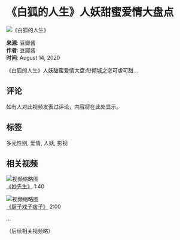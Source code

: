 # 《白狐的人生》人妖甜蜜爱情大盘点

![《白狐的人生》](https://scontent-sjc3-1.xx.fbcdn.net/v/t15.5256-10/73070807_2157076474588378_3699191964097314816_n.jpg?stp=dst-jpg_s960x960_tt6&_nc_cat=103&ccb=1-7&_nc_sid=50ce42&_nc_ohc=DdsI-PX0k0IQ7kNvgG2jvAe&_nc_oc=AdixAco_31bpZCEOFhqw54V89OJBMsBYuMB2JRhjdqh2JbkGTviF9QX5RJdHT5irBKE&_nc_zt=23&_nc_ht=scontent-sjc3-1.xx&_nc_gid=ANsl7DTuh5W8monrGVOWp8B&oh=00_AYCDX8j3Z6Pa6d-1nBO2gOym3v69GaLqiqYN9HaGOo2PyA&oe=67B0AB4E)

**来源**: 豆瓣酱  
**作者**: 豆瓣酱  
**时间**: August 14, 2020

《白狐的人生》人妖甜蜜爱情大盘点!倾城之恋可虐可甜…

## 评论
如有人对此视频发表过评论，内容将在此处显示。

## 标签
多元性别, 爱情, 人妖, 影视

## 相关视频
![视频缩略图](https://scontent-sjc3-1.xx.fbcdn.net/v/t15.13418-10/117658571_228757971717767_642597474730337562_n.jpg?stp=dst-jpg_s640x640_tt6&_nc_cat=105&ccb=1-7&_nc_sid=ace027&_nc_ohc=Coy7T0A9H9AQ7kNvgEKzKzK&_nc_oc=AdifERhNqj8e92H_9Rj08EKM5Uo-WrM-ikF2UN_Sv3f_SMLvnIQHFb97LYZ8LyOOE0s&_nc_zt=23&_nc_ht=scontent-sjc3-1.xx&_nc_gid=AmTwuCuglJ-LXW9cwEf6VH7&oh=00_AYAbjHuAw91CGVBHsuTL7NdAZOBc4Iui-FMvTnaQFFqDQg&oe=67B0AE30)  
[《妙先生》](https://www.facebook.com/BeanSauceTeam/videos/657259815143674/?__so__=permalink) 1:40

![视频缩略图](https://scontent-sjc3-1.xx.fbcdn.net/v/t15.13418-10/117427256_627929434788183_5956918114821027065_n.jpg?stp=dst-jpg_s640x640_tt6&_nc_cat=110&ccb=1-7&_nc_sid=ace027&_nc_ohc=JJkndixq0FIQ7kNvgHzpQct&_nc_oc=AdhX3w0Yu9pFMCo80AVvJcZSU6lKYRPV_uPQp_G6JrJyTEHyC5yZVZCJKL5bF7uXDqM&_nc_zt=23&_nc_ht=scontent-sjc3-1.xx&_nc_gid=AmTwuCuglJ-LXW9cwEf6VH7&oh=00_AYCvMUgq825XCcGkHKQe_msFnddsVxCiVb9yJ4-D0YfBZQ&oe=67B0BE54)  
[《厨子戏子痞子》](https://www.facebook.com/BeanSauceTeam/videos/767956837324010/?__so__=permalink) 2:00

...

（后续相关视频略）